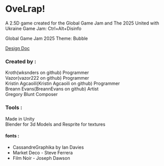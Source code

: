 # OveLrap!

A 2.5D game created for the Global Game Jam and The 2025 United with Ukraine Game Jam: Ctrl+Alt+Disinfo

Global Game Jam 2025 Theme: Bubble

[Design Doc](https://docs.google.com/document/d/1bqHlLINBuMoKEvK6GNy1oVL4Tza7PsfKNBVeYEazhnE/edit?usp=sharing)

### Created by : 
Kroth(wksnders on github) Programmer  
Vazor(vazor222 on github) Programmer  
Kristin Agcaoili(Kristin Agcaoili on github) Programmer  
Breann Evans(BreannEvans on github) Artist  
Gregory Blunt Composer  

### Tools : 
Made in Unity  
Blender for 3d Models and Resprite for textures

#### fonts :
- CassandreGraphika by Ian Davies  
- Market Deco - Steve Ferrera  
- Film Noir - Joseph Dawson  

